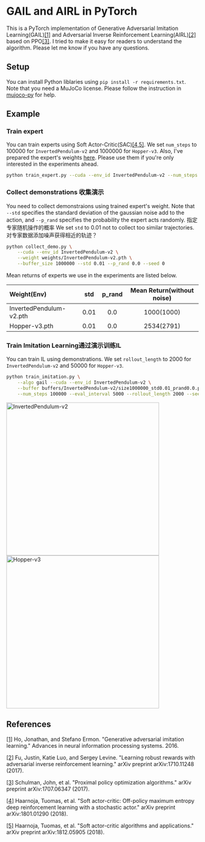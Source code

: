 # GAIL and AIRL in PyTorch
This is a PyTorch implementation of Generative Adversarial Imitation Learning(GAIL)[[1]](#references) and Adversarial Inverse Reinforcement Learning(AIRL)[[2]](#references) based on PPO[[3]](#references). I tried to make it easy for readers to understand the algorithm. Please let me know if you have any questions.


## Setup
You can install Python liblaries using `pip install -r requirements.txt`. Note that you need a MuJoCo license. Please follow the instruction in [mujoco-py](https://github.com/openai/mujoco-py
) for help.

## Example

### Train expert
You can train experts using Soft Actor-Critic(SAC)[[4,5]](#references). We set `num_steps` to 100000 for `InvertedPendulum-v2` and 1000000 for `Hopper-v3`. Also, I've prepared the expert's weights [here](https://github.com/ku2482/gail-ppo.pytorch/tree/master/weights). Please use them if you're only interested in the experiments ahead.

```bash
python train_expert.py --cuda --env_id InvertedPendulum-v2 --num_steps 100000 --seed 0
```

### Collect demonstrations 收集演示
You need to collect demonstraions using trained expert's weight. Note that `--std` specifies the standard deviation of the gaussian noise add to the action, and `--p_rand` specifies the probability the expert acts randomly. 指定专家随机操作的概率
We set `std` to 0.01 not to collect too similar trajectories. 对专家数据添加噪声获得相近的轨迹？

```bash
python collect_demo.py \
    --cuda --env_id InvertedPendulum-v2 \
    --weight weights/InvertedPendulum-v2.pth \
    --buffer_size 1000000 --std 0.01 --p_rand 0.0 --seed 0
```

Mean returns of experts we use in the experiments are listed below.

| Weight(Env) | std | p_rand | Mean Return(without noise) |
|:------------|:---:|:------:|:-----------:|
| InvertedPendulum-v2.pth | 0.01 | 0.0 | 1000(1000)  |
| Hopper-v3.pth | 0.01 | 0.0 | 2534(2791) |


### Train Imitation Learning通过演示训练IL
You can train IL using demonstrations. We set `rollout_length` to 2000 for `InvertedPendulum-v2` and 50000 for `Hopper-v3`.

```bash
python train_imitation.py \
    --algo gail --cuda --env_id InvertedPendulum-v2 \
    --buffer buffers/InvertedPendulum-v2/size1000000_std0.01_prand0.0.pth \
    --num_steps 100000 --eval_interval 5000 --rollout_length 2000 --seed 0
```

<img src="https://user-images.githubusercontent.com/37267851/91002942-dec90980-e60a-11ea-9bb4-3b5c308bc388.png" title="InvertedPendulum-v2" width=400> <img src="https://user-images.githubusercontent.com/37267851/91002939-dd97dc80-e60a-11ea-940f-6d340306582c.png" title="Hopper-v3" width=400>


## References
[[1]](http://papers.nips.cc/paper/6391-generative-adversarial-imitation-learning) Ho, Jonathan, and Stefano Ermon. "Generative adversarial imitation learning." Advances in neural information processing systems. 2016.

[[2]](https://arxiv.org/abs/1710.11248) Fu, Justin, Katie Luo, and Sergey Levine. "Learning robust rewards with adversarial inverse reinforcement learning." arXiv preprint arXiv:1710.11248 (2017).

[[3]](https://arxiv.org/abs/1707.06347) Schulman, John, et al. "Proximal policy optimization algorithms." arXiv preprint arXiv:1707.06347 (2017).

[[4]](https://arxiv.org/abs/1801.01290) Haarnoja, Tuomas, et al. "Soft actor-critic: Off-policy maximum entropy deep reinforcement learning with a stochastic actor." arXiv preprint arXiv:1801.01290 (2018).

[[5]](https://arxiv.org/abs/1812.05905) Haarnoja, Tuomas, et al. "Soft actor-critic algorithms and applications." arXiv preprint arXiv:1812.05905 (2018).
